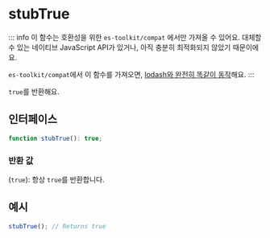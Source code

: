 # stubTrue

::: info
이 함수는 호환성을 위한 `es-toolkit/compat` 에서만 가져올 수 있어요. 대체할 수 있는 네이티브 JavaScript API가 있거나, 아직 충분히 최적화되지 않았기 때문이에요.

`es-toolkit/compat`에서 이 함수를 가져오면, [lodash와 완전히 똑같이 동작](../../../compatibility.md)해요.
:::

`true`를 반환해요.

## 인터페이스

```typescript
function stubTrue(): true;
```

### 반환 값

(`true`): 항상 `true`를 반환합니다.

## 예시

```typescript
stubTrue(); // Returns true
```

